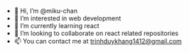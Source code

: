 - 👋 Hi, I’m @miku-chan
- 👀 I’m interested in web development
- 🌱 I’m currently learning react
- 💞️ I’m looking to collaborate on react related repositories
- 📫 You can contact me at trinhduykhang1412@gmail.com

<!---
miku-chan-desu/miku-chan-desu is a ✨ special ✨ repository because its `README.md` (this file) appears on your GitHub profile.
You can click the Preview link to take a look at your changes.
--->
